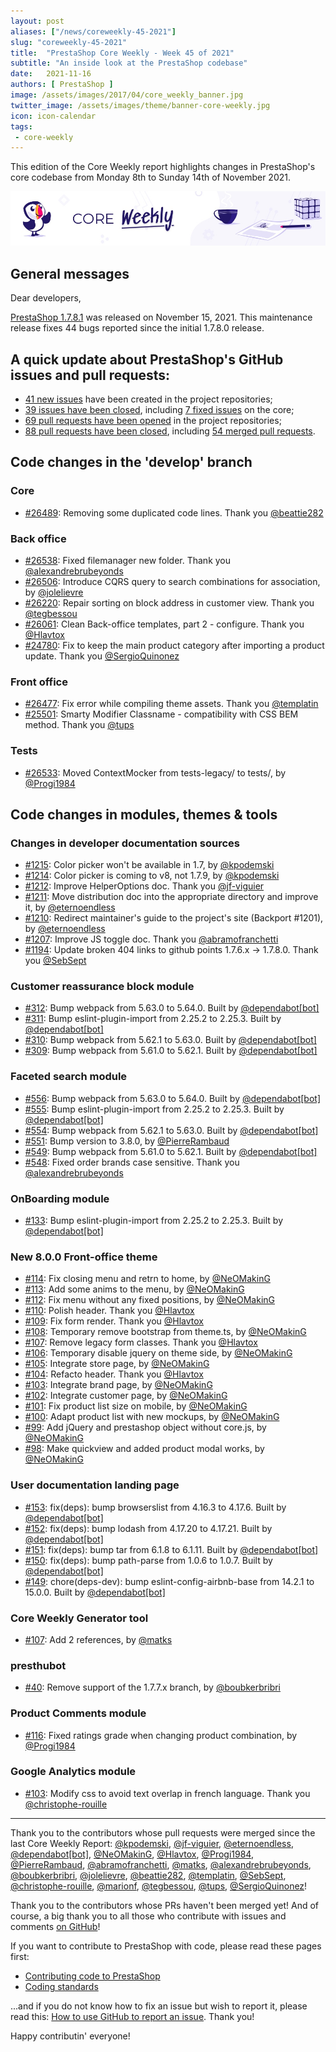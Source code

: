```yaml
---
layout: post
aliases: ["/news/coreweekly-45-2021"]
slug: "coreweekly-45-2021"
title:  "PrestaShop Core Weekly - Week 45 of 2021"
subtitle: "An inside look at the PrestaShop codebase"
date:   2021-11-16
authors: [ PrestaShop ]
image: /assets/images/2017/04/core_weekly_banner.jpg
twitter_image: /assets/images/theme/banner-core-weekly.jpg
icon: icon-calendar
tags:
 - core-weekly
---
```


This edition of the Core Weekly report highlights changes in PrestaShop's core codebase from Monday 8th to Sunday 14th of November 2021.

![Core Weekly banner](/assets/images/2018/12/banner-core-weekly.jpg)

## General messages

Dear developers,

[PrestaShop 1.7.8.1](https://build.prestashop.com/news/prestashop-1-7-8-1-maintenance-release/) was released on November 15, 2021. This maintenance release fixes 44 bugs reported since the initial 1.7.8.0 release.


## A quick update about PrestaShop's GitHub issues and pull requests:

- [41 new issues](https://github.com/search?q=org%3APrestaShop+is%3Apublic++-repo%3Aprestashop%2Fprestashop.github.io++is%3Aissue+created%3A2021-11-08..2021-11-14) have been created in the project repositories;
- [39 issues have been closed](https://github.com/search?q=org%3APrestaShop+is%3Apublic++-repo%3Aprestashop%2Fprestashop.github.io++is%3Aissue+closed%3A2021-11-08..2021-11-14), including [7 fixed issues](https://github.com/search?q=org%3APrestaShop+is%3Apublic++-repo%3Aprestashop%2Fprestashop.github.io++is%3Aissue+label%3Afixed+closed%3A2021-11-08..2021-11-14) on the core;
- [69 pull requests have been opened](https://github.com/search?q=org%3APrestaShop+is%3Apublic++-repo%3Aprestashop%2Fprestashop.github.io++is%3Apr+created%3A2021-11-08..2021-11-14) in the project repositories;
- [88 pull requests have been closed](https://github.com/search?q=org%3APrestaShop+is%3Apublic++-repo%3Aprestashop%2Fprestashop.github.io++is%3Apr+closed%3A2021-11-08..2021-11-14), including [54 merged pull requests](https://github.com/search?q=org%3APrestaShop+is%3Apublic++-repo%3Aprestashop%2Fprestashop.github.io++is%3Apr+merged%3A2021-11-08..2021-11-14).
        


## Code changes in the 'develop' branch


### Core
* [#26489](https://github.com/PrestaShop/PrestaShop/pull/26489): Removing some duplicated code lines. Thank you [@beattie282](https://github.com/beattie282)


### Back office
* [#26538](https://github.com/PrestaShop/PrestaShop/pull/26538): Fixed filemanager new folder. Thank you [@alexandrebrubeyonds](https://github.com/alexandrebrubeyonds)
* [#26506](https://github.com/PrestaShop/PrestaShop/pull/26506): Introduce CQRS query to search combinations for association, by [@jolelievre](https://github.com/jolelievre)
* [#26220](https://github.com/PrestaShop/PrestaShop/pull/26220): Repair sorting on block address in customer view. Thank you [@tegbessou](https://github.com/tegbessou)
* [#26061](https://github.com/PrestaShop/PrestaShop/pull/26061): Clean Back-office templates, part 2 - configure. Thank you [@Hlavtox](https://github.com/Hlavtox)
* [#24780](https://github.com/PrestaShop/PrestaShop/pull/24780): Fix to keep the main product category after importing a product update. Thank you [@SergioQuinonez](https://github.com/SergioQuinonez)


### Front office
* [#26477](https://github.com/PrestaShop/PrestaShop/pull/26477): Fix error while compiling theme assets. Thank you [@templatin](https://github.com/templatin)
* [#25501](https://github.com/PrestaShop/PrestaShop/pull/25501): Smarty Modifier Classname - compatibility with CSS BEM method. Thank you [@tups](https://github.com/tups)


### Tests
* [#26533](https://github.com/PrestaShop/PrestaShop/pull/26533): Moved ContextMocker from tests-legacy/ to tests/, by [@Progi1984](https://github.com/Progi1984)


## Code changes in modules, themes & tools


### Changes in developer documentation sources
* [#1215](https://github.com/PrestaShop/docs/pull/1215): Color picker won't be available in 1.7, by [@kpodemski](https://github.com/kpodemski)
* [#1214](https://github.com/PrestaShop/docs/pull/1214): Color picker is coming to v8, not 1.7.9, by [@kpodemski](https://github.com/kpodemski)
* [#1212](https://github.com/PrestaShop/docs/pull/1212): Improve HelperOptions doc. Thank you [@jf-viguier](https://github.com/jf-viguier)
* [#1211](https://github.com/PrestaShop/docs/pull/1211): Move distribution doc into the appropriate directory and improve it, by [@eternoendless](https://github.com/eternoendless)
* [#1210](https://github.com/PrestaShop/docs/pull/1210): Redirect maintainer's guide to the project's site (Backport #1201), by [@eternoendless](https://github.com/eternoendless)
* [#1207](https://github.com/PrestaShop/docs/pull/1207): Improve JS toggle doc. Thank you [@abramofranchetti](https://github.com/abramofranchetti)
* [#1194](https://github.com/PrestaShop/docs/pull/1194): Update broken 404 links to github points 1.7.6.x -> 1.7.8.0. Thank you [@SebSept](https://github.com/SebSept)


### Customer reassurance block module
* [#312](https://github.com/PrestaShop/blockreassurance/pull/312): Bump webpack from 5.63.0 to 5.64.0. Built by [@dependabot[bot]](https://github.com/apps/dependabot)
* [#311](https://github.com/PrestaShop/blockreassurance/pull/311): Bump eslint-plugin-import from 2.25.2 to 2.25.3. Built by [@dependabot[bot]](https://github.com/apps/dependabot)
* [#310](https://github.com/PrestaShop/blockreassurance/pull/310): Bump webpack from 5.62.1 to 5.63.0. Built by [@dependabot[bot]](https://github.com/apps/dependabot)
* [#309](https://github.com/PrestaShop/blockreassurance/pull/309): Bump webpack from 5.61.0 to 5.62.1. Built by [@dependabot[bot]](https://github.com/apps/dependabot)


### Faceted search module
* [#556](https://github.com/PrestaShop/ps_facetedsearch/pull/556): Bump webpack from 5.63.0 to 5.64.0. Built by [@dependabot[bot]](https://github.com/apps/dependabot)
* [#555](https://github.com/PrestaShop/ps_facetedsearch/pull/555): Bump eslint-plugin-import from 2.25.2 to 2.25.3. Built by [@dependabot[bot]](https://github.com/apps/dependabot)
* [#554](https://github.com/PrestaShop/ps_facetedsearch/pull/554): Bump webpack from 5.62.1 to 5.63.0. Built by [@dependabot[bot]](https://github.com/apps/dependabot)
* [#551](https://github.com/PrestaShop/ps_facetedsearch/pull/551): Bump version to 3.8.0, by [@PierreRambaud](https://github.com/PierreRambaud)
* [#549](https://github.com/PrestaShop/ps_facetedsearch/pull/549): Bump webpack from 5.61.0 to 5.62.1. Built by [@dependabot[bot]](https://github.com/apps/dependabot)
* [#548](https://github.com/PrestaShop/ps_facetedsearch/pull/548): Fixed order brands case sensitive. Thank you [@alexandrebrubeyonds](https://github.com/alexandrebrubeyonds)


### OnBoarding module
* [#133](https://github.com/PrestaShop/welcome/pull/133): Bump eslint-plugin-import from 2.25.2 to 2.25.3. Built by [@dependabot[bot]](https://github.com/apps/dependabot)


### New 8.0.0 Front-office theme
* [#114](https://github.com/PrestaShop/theme-refacto/pull/114): Fix closing menu and retrn to home, by [@NeOMakinG](https://github.com/NeOMakinG)
* [#113](https://github.com/PrestaShop/theme-refacto/pull/113): Add some anims to the menu, by [@NeOMakinG](https://github.com/NeOMakinG)
* [#112](https://github.com/PrestaShop/theme-refacto/pull/112): Fix menu without any fixed positions, by [@NeOMakinG](https://github.com/NeOMakinG)
* [#110](https://github.com/PrestaShop/theme-refacto/pull/110): Polish header. Thank you [@Hlavtox](https://github.com/Hlavtox)
* [#109](https://github.com/PrestaShop/theme-refacto/pull/109): Fix form render. Thank you [@Hlavtox](https://github.com/Hlavtox)
* [#108](https://github.com/PrestaShop/theme-refacto/pull/108): Temporary remove bootstrap from theme.ts, by [@NeOMakinG](https://github.com/NeOMakinG)
* [#107](https://github.com/PrestaShop/theme-refacto/pull/107): Remove legacy form classes. Thank you [@Hlavtox](https://github.com/Hlavtox)
* [#106](https://github.com/PrestaShop/theme-refacto/pull/106): Temporary disable jquery on theme side, by [@NeOMakinG](https://github.com/NeOMakinG)
* [#105](https://github.com/PrestaShop/theme-refacto/pull/105): Integrate store page, by [@NeOMakinG](https://github.com/NeOMakinG)
* [#104](https://github.com/PrestaShop/theme-refacto/pull/104): Refacto header. Thank you [@Hlavtox](https://github.com/Hlavtox)
* [#103](https://github.com/PrestaShop/theme-refacto/pull/103): Integrate brand page, by [@NeOMakinG](https://github.com/NeOMakinG)
* [#102](https://github.com/PrestaShop/theme-refacto/pull/102): Integrate customer page, by [@NeOMakinG](https://github.com/NeOMakinG)
* [#101](https://github.com/PrestaShop/theme-refacto/pull/101): Fix product list size on mobile, by [@NeOMakinG](https://github.com/NeOMakinG)
* [#100](https://github.com/PrestaShop/theme-refacto/pull/100): Adapt product list with new mockups, by [@NeOMakinG](https://github.com/NeOMakinG)
* [#99](https://github.com/PrestaShop/theme-refacto/pull/99): Add jQuery and prestashop object without core.js, by [@NeOMakinG](https://github.com/NeOMakinG)
* [#98](https://github.com/PrestaShop/theme-refacto/pull/98): Make quickview and added product modal works, by [@NeOMakinG](https://github.com/NeOMakinG)


### User documentation landing page
* [#153](https://github.com/PrestaShop/user-documentation-landing/pull/153): fix(deps): bump browserslist from 4.16.3 to 4.17.6. Built by [@dependabot[bot]](https://github.com/apps/dependabot)
* [#152](https://github.com/PrestaShop/user-documentation-landing/pull/152): fix(deps): bump lodash from 4.17.20 to 4.17.21. Built by [@dependabot[bot]](https://github.com/apps/dependabot)
* [#151](https://github.com/PrestaShop/user-documentation-landing/pull/151): fix(deps): bump tar from 6.1.8 to 6.1.11. Built by [@dependabot[bot]](https://github.com/apps/dependabot)
* [#150](https://github.com/PrestaShop/user-documentation-landing/pull/150): fix(deps): bump path-parse from 1.0.6 to 1.0.7. Built by [@dependabot[bot]](https://github.com/apps/dependabot)
* [#149](https://github.com/PrestaShop/user-documentation-landing/pull/149): chore(deps-dev): bump eslint-config-airbnb-base from 14.2.1 to 15.0.0. Built by [@dependabot[bot]](https://github.com/apps/dependabot)


### Core Weekly Generator tool
* [#107](https://github.com/PrestaShop/core-weekly-generator/pull/107): Add 2 references, by [@matks](https://github.com/matks)


### presthubot
* [#40](https://github.com/PrestaShop/presthubot/pull/40): Remove support of the 1.7.7.x branch, by [@boubkerbribri](https://github.com/boubkerbribri)


### Product Comments module
* [#116](https://github.com/PrestaShop/productcomments/pull/116): Fixed ratings grade when changing product combination, by [@Progi1984](https://github.com/Progi1984)


### Google Analytics module
* [#103](https://github.com/PrestaShop/ps_googleanalytics/pull/103): Modify css to avoid text overlap in french language. Thank you [@christophe-rouille](https://github.com/christophe-rouille)


<hr />

Thank you to the contributors whose pull requests were merged since the last Core Weekly Report: [@kpodemski](https://github.com/kpodemski), [@jf-viguier](https://github.com/jf-viguier), [@eternoendless](https://github.com/eternoendless), [@dependabot[bot]](https://github.com/apps/dependabot), [@NeOMakinG](https://github.com/NeOMakinG), [@Hlavtox](https://github.com/Hlavtox), [@Progi1984](https://github.com/Progi1984), [@PierreRambaud](https://github.com/PierreRambaud), [@abramofranchetti](https://github.com/abramofranchetti), [@matks](https://github.com/matks), [@alexandrebrubeyonds](https://github.com/alexandrebrubeyonds), [@boubkerbribri](https://github.com/boubkerbribri), [@jolelievre](https://github.com/jolelievre), [@beattie282](https://github.com/beattie282), [@templatin](https://github.com/templatin), [@SebSept](https://github.com/SebSept), [@christophe-rouille](https://github.com/christophe-rouille), [@marionf](https://github.com/marionf), [@tegbessou](https://github.com/tegbessou), [@tups](https://github.com/tups), [@SergioQuinonez](https://github.com/SergioQuinonez)!

Thank you to the contributors whose PRs haven't been merged yet! And of course, a big thank you to all those who contribute with issues and comments [on GitHub](https://github.com/PrestaShop/PrestaShop)!

If you want to contribute to PrestaShop with code, please read these pages first:

 * [Contributing code to PrestaShop](https://devdocs.prestashop.com/1.7/contribute/contribution-guidelines/)
 * [Coding standards](https://devdocs.prestashop.com/1.7/development/coding-standards/)

...and if you do not know how to fix an issue but wish to report it, please read this: [How to use GitHub to report an issue](https://devdocs.prestashop.com/1.7/contribute/contribute-reporting-issues/). Thank you!

Happy contributin' everyone!

